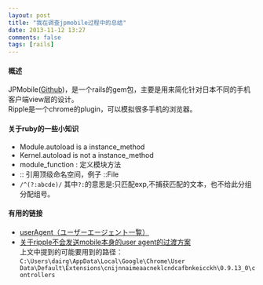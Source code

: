 ```yaml
---
layout: post
title: "我在调查jpmobile过程中的总结"
date: 2013-11-12 13:27
comments: false
tags: [rails]
---
```


#### 概述

JPMobile([Github](https://github.com/jpmobile/jpmobile))，是一个rails的gem包，主要是用来简化针对日本不同的手机客户端view层的设计。  
Ripple是一个chrome的plugin，可以模拟很多手机的浏览器。

#### 关于ruby的一些小知识

* Module.autoload is a instance_method  
* Kernel.autoload is not a instance_method  
* module\_function : 定义模块方法  
* :: 引用顶级命名空间，例子 ::File  
* `/^(?:abcde)/` 其中`?:`的意思是:只匹配exp,不捕获匹配的文本，也不给此分组分配组号。

#### 有用的链接
* [userAgent（ユーザーエージェント一覧）](http://www.openspc2.org/userAgent/)  
* [关于ripple不会发送mobile本身的user agent的过渡方案](https://github.com/blackberry/Ripple-UI/issues/614)  
上文中提到的可能要用到的路径：`C:\Users\dairg\AppData\Local\Google\Chrome\User Data\Default\Extensions\cnijnnaimeaacneklcndcafbnkeicckh\0.9.13_0\controllers`  

